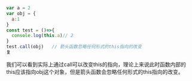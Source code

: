 ```js
var a = 2 
var obj = {
  a:1
}
const test = ()=>{
  console.log(this.a)// 2
}
test.call(obj)   // 箭头函数忽略任何形式的this指向的改变
复
```

我们可以看到实际上通过call可以改变this的指向，理论上来说此时函数内部的this应该指向obj这个对象，但是箭头函数会忽略任何形式的this指向的改变。

